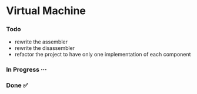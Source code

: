 # Virtual Machine

### Todo

- rewrite the assembler
- rewrite the disassembler
- refactor the project to have only one implementation of each component

### In Progress ···


### Done ✅

